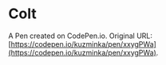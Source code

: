 # Colt

A Pen created on CodePen.io. Original URL: [https://codepen.io/kuzminka/pen/xxygPWa](https://codepen.io/kuzminka/pen/xxygPWa).

